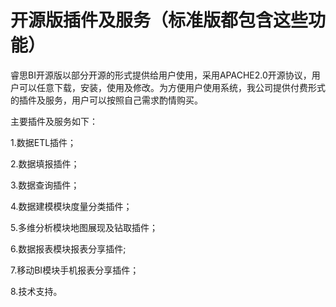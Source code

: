 # 开源版插件及服务（标准版都包含这些功能）

睿思BI开源版以部分开源的形式提供给用户使用，采用APACHE2.0开源协议，用户可以任意下载，安装，使用及修改。为方便用户使用系统，我公司提供付费形式的插件及服务，用户可以按照自己需求酌情购买。

主要插件及服务如下：

1.数据ETL插件；

2.数据填报插件；

3.数据查询插件；

4.数据建模模块度量分类插件；

5.多维分析模块地图展现及钻取插件；

6.数据报表模块报表分享插件;

7.移动BI模块手机报表分享插件；

8.技术支持。

